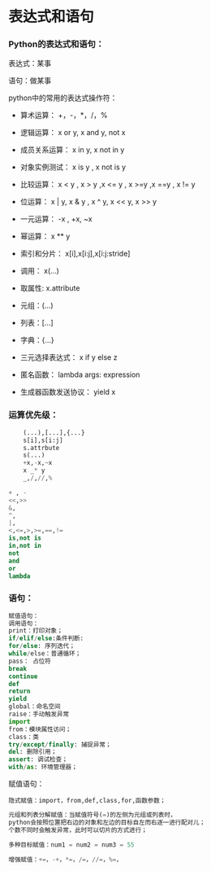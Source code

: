 # 表达式和语句

### Python的表达式和语句：

表达式：某事  

语句：做某事

python中的常用的表达式操作符：

-    算术运算： +，-，*，/，%
-    逻辑运算：
        x or y, x and y, not x
-    成员关系运算：
        x in y, x not in y
-    对象实例测试：
        x is y , x not is y
-    比较运算：
        x &lt; y , x &gt; y ,x &lt;= y , x &gt;=y ,x ==y , x != y
-    位运算：
        x \| y, x & y , x ^ y, x &lt;&lt; y, x &gt;&gt; y
-    一元运算：
        -x , +x, ~x
-    幂运算：
        x \*\* y
-    索引和分片：
        x\[i\],x\[i:j\],x\[i:j:stride\]
-    调用：
        x\(...\)
-    取属性:
        x.attribute
-    元组：\(...\)
-    列表：\[...\]
-    字典：{...}


- 三元选择表达式： 
    x if y else z

- 匿名函数：
    lambda args: expression

- 生成器函数发送协议： yield x


### 运算优先级：
```python
    (...),[...],{...}
    s[i],s[i:j]
    s.attrbute
    s(...)
    +x,-x,~x
    x _* y
    _,/,//,%

```

```python
+ , -
<<,>>
&,
^,
|,
<,<=,>,>=,==,!=
is,not is
in,not in
not
and
or
lambda
```

### 语句：

```python
赋值语句：
调用语句：
print：打印对象；
if/elif/else:条件判断:
for/else: 序列迭代；
while/else：普通循环；
pass： 占位符
break
continue
def
return
yield
global：命名空间
raise：手动触发异常
import
from：模块属性访问；
class：类
try/except/finally: 捕捉异常；
del: 删除引用；
assert: 调试检查；
with/as: 环境管理器；
```

赋值语句：

    隐式赋值：import，from,def,class,for,函数参数；

```python
元组和列表分解赋值：当赋值符号(=)的左侧为元组或列表时，
python会按照位置把右边的对象和左边的目标自左而右逐一进行配对儿；
个数不同时会触发异常，此时可以切片的方式进行；

多种目标赋值：num1 = num2 = num3 = 55

增强赋值：+=，-+，*=，/=，//=，%=，
```

